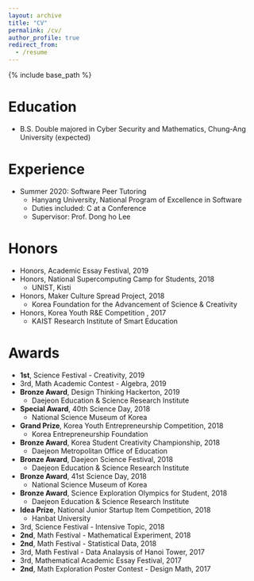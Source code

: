 ```yaml
---
layout: archive
title: "CV"
permalink: /cv/
author_profile: true
redirect_from:
  - /resume
---
```


{% include base_path %}

Education
======
* B.S. Double majored in Cyber Security and Mathematics, Chung-Ang University (expected)

<!--
* M.S. in Jekyll, GitHub University, 2014
* Ph.D in Version Control Theory, GitHub University, 2018 (expected)
-->

Experience
======
* Summer 2020: Software Peer Tutoring
  * Hanyang University, National Program of Excellence in Software
  * Duties included: C at a Conference
  * Supervisor: Prof. Dong ho Lee
  
Honors
======
* Honors, Academic Essay Festival, 2019
* Honors, National Supercomputing Camp for Students, 2018
  * UNIST, Kisti
* Honors, Maker Culture Spread Project, 2018
  * Korea Foundation for the Advancement of Science & Creativity
* Honors, Korea Youth R&E Competition , 2017
  * KAIST Research Institute of Smart Education




Awards
======
* **1st**, Science Festival - Creativity, 2019
* 3rd, Math Academic Contest - Algebra, 2019
* **Bronze Award**, Design Thinking Hackerton, 2019
  * Daejeon Education & Science Research Institute
* **Special Award**, 40th Science Day, 2018
  * National Science Museum of Korea
* **Grand Prize**, Korea Youth Entrepreneurship Competition, 2018
  * Korea Entrepreneurship Foundation
* **Bronze Award**, Korea Student Creativity Championship, 2018
  * Daejeon Metropolitan Office of Education
* **Bronze Award**, Daejeon Science Festival, 2018
  * Daejeon Education & Science Research Institute
* **Bronze Award**, 41st Science Day, 2018
  * National Science Museum of Korea
* **Bronze Award**, Science Exploration Olympics for Student, 2018
  * Daejeon Education & Science Research Institute
* **Idea Prize**, National Junior Startup Item Competition, 2018
  * Hanbat University
* 3rd, Science Festival - Intensive Topic, 2018
* **2nd**, Math Festival - Mathematical Experiment, 2018
* **2nd**, Math Festival - Statistical Data, 2018
* 3rd, Math Festival - Data Analaysis of Hanoi Tower, 2017
* 3rd, Mathematical Academic Essay Festival, 2017
* **2nd**, Math Exploration Poster Contest - Design Math, 2017


<!--
* Fall 2015: Research Assistant
  * Github University
  * Duties included: Merging pull requests
  * Supervisor: Professor Hub
  -->
<!--
Skills
======
* Skill 1
* Skill 2
  * Sub-skill 2.1
  * Sub-skill 2.2
  * Sub-skill 2.3
* Skill 3

Publications
======
  <ul>{% for post in site.publications %}
    {% include archive-single-cv.html %}
  {% endfor %}</ul>
  
Talks
======
  <ul>{% for post in site.talks %}
    {% include archive-single-talk-cv.html %}
  {% endfor %}</ul>
  
Teaching
======
  <ul>{% for post in site.teaching %}
    {% include archive-single-cv.html %}
  {% endfor %}</ul>
  
Service and leadership
======
* Currently signed in to 43 different slack teams
-->
